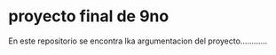 # proyecto final de 9no

En este repositorio se encontra lka argumentacion del proyecto............
